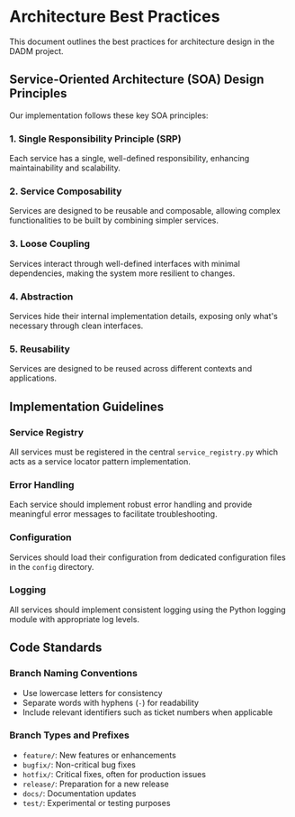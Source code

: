 # Architecture Best Practices

This document outlines the best practices for architecture design in the DADM project.

## Service-Oriented Architecture (SOA) Design Principles

Our implementation follows these key SOA principles:

### 1. Single Responsibility Principle (SRP)

Each service has a single, well-defined responsibility, enhancing maintainability and scalability.

### 2. Service Composability

Services are designed to be reusable and composable, allowing complex functionalities to be built by combining simpler services.

### 3. Loose Coupling

Services interact through well-defined interfaces with minimal dependencies, making the system more resilient to changes.

### 4. Abstraction

Services hide their internal implementation details, exposing only what's necessary through clean interfaces.

### 5. Reusability

Services are designed to be reused across different contexts and applications.

## Implementation Guidelines

### Service Registry

All services must be registered in the central `service_registry.py` which acts as a service locator pattern implementation.

### Error Handling

Each service should implement robust error handling and provide meaningful error messages to facilitate troubleshooting.

### Configuration

Services should load their configuration from dedicated configuration files in the `config` directory.

### Logging

All services should implement consistent logging using the Python logging module with appropriate log levels.

## Code Standards

### Branch Naming Conventions

* Use lowercase letters for consistency
* Separate words with hyphens (`-`) for readability
* Include relevant identifiers such as ticket numbers when applicable

### Branch Types and Prefixes

* `feature/`: New features or enhancements
* `bugfix/`: Non-critical bug fixes
* `hotfix/`: Critical fixes, often for production issues
* `release/`: Preparation for a new release
* `docs/`: Documentation updates
* `test/`: Experimental or testing purposes
